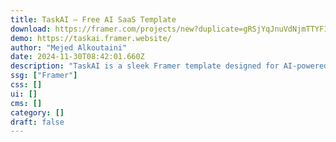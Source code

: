```yaml
---
title: TaskAI — Free AI SaaS Template
download: https://framer.com/projects/new?duplicate=gRSjYqJnuVdNjmTTYF1M&via=kot&duplicateType=siteTemplate
demo: https://taskai.framer.website/
author: "Mejed Alkoutaini"
date: 2024-11-30T08:42:01.660Z
description: "TaskAI is a sleek Framer template designed for AI-powered SaaS platforms, offering easy customization and modern layouts to create dynamic, professional websites."
ssg: ["Framer"]
css: []
ui: []
cms: []
category: []
draft: false
---
```

